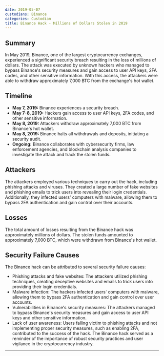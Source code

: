 ```yaml
---
date: 2019-05-07
custodians: Binance
categories: Custodian
title: Binance Hack - Millions of Dollars Stolen in 2019
---
```


## Summary

In May 2019, Binance, one of the largest cryptocurrency exchanges, experienced a significant security breach resulting in the loss of millions of dollars. The attack was executed by unknown hackers who managed to bypass Binance's security measures and gain access to user API keys, 2FA codes, and other sensitive information. With this access, the attackers were able to withdraw approximately 7,000 BTC from the exchange's hot wallet.

## Timeline

- **May 7, 2019:** Binance experiences a security breach.
- **May 7-8, 2019:** Hackers gain access to user API keys, 2FA codes, and other sensitive information.
- **May 8, 2019:** Attackers withdraw approximately 7,000 BTC from Binance's hot wallet.
- **May 8, 2019:** Binance halts all withdrawals and deposits, initiating a security audit.
- **Ongoing:** Binance collaborates with cybersecurity firms, law enforcement agencies, and blockchain analysis companies to investigate the attack and track the stolen funds.

## Attackers

The attackers employed various techniques to carry out the hack, including phishing attacks and viruses. They created a large number of fake websites and phishing emails to trick users into revealing their login credentials. Additionally, they infected users' computers with malware, allowing them to bypass 2FA authentication and gain control over their accounts.

## Losses

The total amount of losses resulting from the Binance hack was approximately millions of dollars. The stolen funds amounted to approximately 7,000 BTC, which were withdrawn from Binance's hot wallet.

## Security Failure Causes

The Binance hack can be attributed to several security failure causes:
- Phishing attacks and fake websites: The attackers utilized phishing techniques, creating deceptive websites and emails to trick users into providing their login credentials.
- Malware infection: The hackers infected users' computers with malware, allowing them to bypass 2FA authentication and gain control over user accounts.
- Vulnerabilities in Binance's security measures: The attackers managed to bypass Binance's security measures and gain access to user API keys and other sensitive information.
- Lack of user awareness: Users falling victim to phishing attacks and not implementing proper security measures, such as enabling 2FA, contributed to the success of the hack.
The Binance hack served as a reminder of the importance of robust security practices and user vigilance in the cryptocurrency industry.
---

